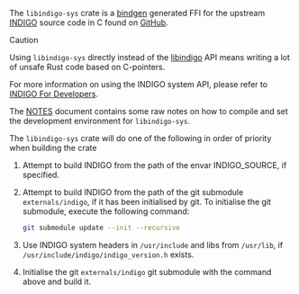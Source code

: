 The `libindigo-sys` crate is a [bindgen](https://rust-lang.github.io/rust-bindgen) generated FFI for the upstream [INDIGO](https://www.indigo-astronomy.org/) source code in C found on [GitHub](https://github.com/indigo-astronomy/indigo).

> [!CAUTION]
> Using `libindigo-sys` directly instead of the [libindigo](..) API means writing a lot of
> unsafe Rust code based on C-pointers.

For more information on using the INDIGO system API, please refer to [INDIGO For Developers](https://www.indigo-astronomy.org/for-developers.html).

The [NOTES](NOTES.md) document contains some raw notes on how to compile and set the development environment for  `libindigo-sys`.

The `libindigo-sys` crate will do one of the following in order of priority when building the crate

1. Attempt to build INDIGO from the path of the envar INDIGO_SOURCE, if specified.
1. Attempt to build INDIGO from the path of the git submodule `externals/indigo`, if it has been initialised by git. To initialise the git submodule, execute the following command:

    ```bash
    git submodule update --init --recursive
    ```

1. Use INDIGO system headers in `/usr/include` and libs from `/usr/lib`, if `/usr/include/indigo/indigo_version.h` exists.
1. Initialise the git `externals/indigo` git submodule with the command above and build it.
